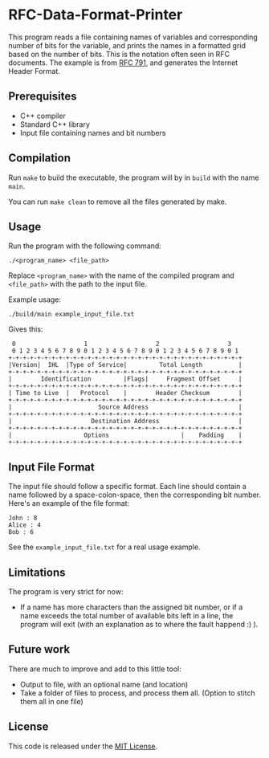# RFC-Data-Format-Printer

This program reads a file containing names of variables and corresponding number of bits for the variable, and prints the names in a formatted grid based on the number of bits. This is the notation often seen in RFC documents. The example is from [RFC 791]([https://www.rfc-editor.org/rfc/rfc791](https://www.rfc-editor.org/rfc/rfc791#section-3.1)), and generates the Internet Header Format.

## Prerequisites

- C++ compiler
- Standard C++ library
- Input file containing names and bit numbers

## Compilation

Run `make` to build the executable, the program will by in `build` with the name `main`.

You can run `make clean` to remove all the files generated by make.

## Usage

Run the program with the following command:

`./<program_name> <file_path>`

Replace `<program_name>` with the name of the compiled program and `<file_path>` with the path to the input file.

Example usage:

`./build/main example_input_file.txt`

Gives this:

     0                   1                   2                   3                  
     0 1 2 3 4 5 6 7 8 9 0 1 2 3 4 5 6 7 8 9 0 1 2 3 4 5 6 7 8 9 0 1
    +-+-+-+-+-+-+-+-+-+-+-+-+-+-+-+-+-+-+-+-+-+-+-+-+-+-+-+-+-+-+-+-+
    |Version|  IHL  |Type of Service|         Total Length          |
    +-+-+-+-+-+-+-+-+-+-+-+-+-+-+-+-+-+-+-+-+-+-+-+-+-+-+-+-+-+-+-+-+
    |        Identification         |Flags|     Fragment Offset     |
    +-+-+-+-+-+-+-+-+-+-+-+-+-+-+-+-+-+-+-+-+-+-+-+-+-+-+-+-+-+-+-+-+
    | Time to Live  |   Protocol    |        Header Checksum        |
    +-+-+-+-+-+-+-+-+-+-+-+-+-+-+-+-+-+-+-+-+-+-+-+-+-+-+-+-+-+-+-+-+
    |                        Source Address                         |
    +-+-+-+-+-+-+-+-+-+-+-+-+-+-+-+-+-+-+-+-+-+-+-+-+-+-+-+-+-+-+-+-+
    |                      Destination Address                      |
    +-+-+-+-+-+-+-+-+-+-+-+-+-+-+-+-+-+-+-+-+-+-+-+-+-+-+-+-+-+-+-+-+
    |                    Options                    |    Padding    |
    +-+-+-+-+-+-+-+-+-+-+-+-+-+-+-+-+-+-+-+-+-+-+-+-+-+-+-+-+-+-+-+-+

## Input File Format

The input file should follow a specific format. Each line should contain a name followed by a space-colon-space, then the corresponding bit number. Here's an example of the file format:

    John : 8
    Alice : 4
    Bob : 6

See the `example_input_file.txt` for a real usage example.

## Limitations

The program is very strict for now:

- If a name has more characters than the assigned bit number, or if a name exceeds the total number of available bits left in a line, the program will exit (with an explanation as to where the fault happend :) ).

## Future work

There are much to improve and add to this little tool:

- Output to file, with an optional name (and location)
- Take a folder of files to process, and process them all. (Option to stitch them all in one file)

## License

This code is released under the [MIT License](LICENSE).
